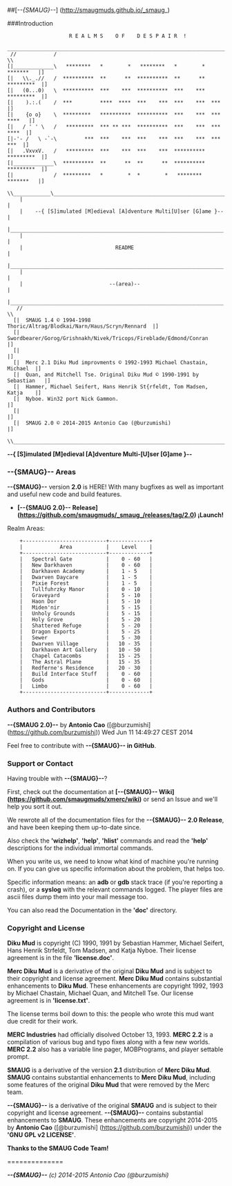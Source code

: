 ##[_--{SMAUG}--_] (http://smaugmuds.github.io/_smaug_)

###Introduction

```
                    R E A L M S    O F    D E S P A I R  !
  ___________________________________________________________________________
 //            /                                                            \\
[|_____________\   ********   *        *   ********   *        *   *******   |]
[|   \\._.//   /  **********  **      **  **********  **      **  *********  |]
[|   (0...0)   \  **********  ***    ***  **********  ***    ***  *********  |]
[|    ).:.(    /  ***         ****  ****  ***    ***  ***    ***  ***        |]
[|    {o o}    \  *********   **********  **********  ***    ***  *** ****   |]
[|   / ' ' \   /   *********  *** ** ***  **********  ***    ***  ***  ****  |]
[|-'- /   \ -`-\         ***  ***    ***  ***    ***  ***    ***  ***   ***  |]
[|   .VxvxV.   /   *********  ***    ***  ***    ***  **********  *********  |]
[|_____________\  **********  **      **  **      **  **********  *********  |]
[|             /  *********   *        *  *        *   ********    *******   |]
 \\____________\____________________________________________________________//
    |                                                                     |
    |    --{ [S]imulated [M]edieval [A]dventure Multi[U]ser [G]ame }--    |
    |_____________________________________________________________________|
    |                                                                     |
    |                              README                                 |
    |_____________________________________________________________________|
    |                                                                     |
    |                            --(area)--                               |
    |_____________________________________________________________________|
   //                                                                     \\
  [|  SMAUG 1.4 © 1994-1998 Thoric/Altrag/Blodkai/Narn/Haus/Scryn/Rennard  |]
  [|  Swordbearer/Gorog/Grishnakh/Nivek/Tricops/Fireblade/Edmond/Conran    |]
  [|                                                                       |]
  [|  Merc 2.1 Diku Mud improvments © 1992-1993 Michael Chastain, Michael  |]
  [|  Quan, and Mitchell Tse. Original Diku Mud © 1990-1991 by Sebastian   |]
  [|  Hammer, Michael Seifert, Hans Henrik St{rfeldt, Tom Madsen, Katja    |]
  [|  Nyboe. Win32 port Nick Gammon.                                       |]
  [|                                                                       |]
  [|  SMAUG 2.0 © 2014-2015 Antonio Cao (@burzumishi)                      |]
   \\_____________________________________________________________________//

```

**--{ [S]imulated [M]edieval [A]dventure Multi-[U]ser [G]ame }--**


### **--{SMAUG}--** Areas

**--{SMAUG}--** version **2.0** is HERE! With many bugfixes as well as important and useful new code and build features.

 * **[--{SMAUG 2.0}-- Release] (https://github.com/smaugmuds/_smaug_/releases/tag/2.0) ¡Launch!**


Realm Areas:
```
    +---------------------------+-------------+
    |            Area           |    Level    |
    +---------------------------+-------------+
    |   Spectral Gate           |    0 - 60   |
    |   New Darkhaven           |    0 - 60   |
    |   Darkhaven Academy       |    1 - 5    |
    |   Dwarven Daycare         |    1 - 5    |
    |   Pixie Forest            |    1 - 5    |
    |   Tullfuhrzky Manor       |    0 - 10   |
    |   Graveyard               |    5 - 10   |
    |   Haon Dor                |    5 - 10   |
    |   Miden'nir               |    5 - 15   |
    |   Unholy Grounds          |    5 - 15   |
    |   Holy Grove              |    5 - 20   |
    |   Shattered Refuge        |    5 - 20   |
    |   Dragon Exports          |    5 - 25   |
    |   Sewer                   |    5 - 30   |
    |   Dwarven Village         |   10 - 35   |
    |   Darkhaven Art Gallery   |   10 - 50   |
    |   Chapel Catacombs        |   15 - 25   |
    |   The Astral Plane        |   15 - 35   |
    |   Redferne's Residence    |   20 - 30   |
    |   Build Interface Stuff   |    0 - 60   |
    |   Gods                    |    0 - 60   |
    |   Limbo                   |    0 - 60   |
    +---------------------------+-------------+
```

 
### Authors and Contributors

**--{SMAUG 2.0}--** by **Antonio Cao** ([@burzumishi] (https://github.com/burzumishi))
Wed Jun 11 14:49:27 CEST 2014

Feel free to contribute with **--{SMAUG}-- in GitHub**.


### Support or Contact

Having trouble with **--{SMAUG}--**?

First, check out the documentation at **[--{SMAUG}-- Wiki] (https://github.com/smaugmuds/xmerc/wiki)** or send an Issue and we'll help you sort it out.

We rewrote all of the documentation files for the **--{SMAUG}-- 2.0 Release**, and have been keeping them up-to-date since.

Also check the **'wizhelp'**, **'help'**, **'hlist'** commands and read the **'help'** descriptions for the individual immortal commands.

When you write us, we need to know what kind of machine you're running on.  If you can give us specific information about the problem, that helps too.

Specific information means: an **adb** or **gdb** stack trace (if you're reporting a crash), or a **syslog** with the relevant commands logged. The player files are ascii files dump them into your mail message too.

You can also read the Documentation in the **'doc'** directory.


### Copyright and License

**Diku Mud** is copyright (C) 1990, 1991 by Sebastian Hammer, Michael Seifert, Hans Henrik Strfeldt, Tom Madsen, and Katja Nyboe.  Their license agreement is in the file **'license.doc'**.

**Merc Diku Mud** is a derivative of the original **Diku Mud** and is subject to their copyright and license agreement.  **Merc Diku Mud** contains substantial enhancements to **Diku Mud**.  These enhancements are copyright 1992, 1993 by Michael Chastain, Michael Quan, and Mitchell Tse.  Our license agreement is in **'license.txt'**.

The license terms boil down to this: the people who wrote this mud want due credit for their work.

**MERC Industries** had officially disolved October 13, 1993.  **MERC 2.2** is a compilation of various bug and typo fixes along with a few new worlds.  **MERC 2.2** also has a variable line pager, MOBPrograms, and player settable prompt.

**SMAUG** is a derivative of the version **2.1** distribution of **Merc Diku Mud**. **SMAUG** contains substantial enhancements to **Merc Diku Mud**, including some features of the original **Diku Mud** that were removed by the Merc team.

**--{SMAUG}--** is a derivative of the original **SMAUG** and is subject to their copyright and license agreement. **--{SMAUG}--** contains substantial enhancements to **SMAUG**.  These enhancements are copyright 2014-2015 by **Antonio Cao** ([@burzumishi] (https://github.com/burzumishi)) under the **'GNU GPL v2 LICENSE'**.

**Thanks to the SMAUG Code Team!**

==============

_**--{SMAUG}--** (c) 2014-2015 Antonio Cao (@burzumishi)_
